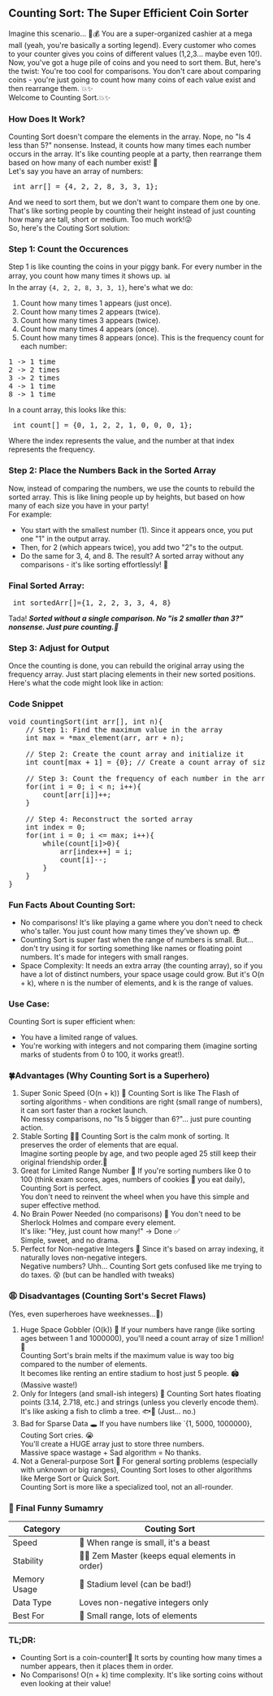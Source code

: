 ## Counting Sort: The Super Efficient Coin Sorter

Imagine this scenario... 🏦💰
You are a super-organized cashier at a mega mall (yeah, you're basically a sorting legend). Every customer who comes to your counter gives you coins of different values (1,2,3... maybe even 10!). Now, you've got a huge pile of coins and you need to sort them. But, here's the twist: You're too cool for comparisons. You don't care about comparing coins - you're just going to count how many coins of each value exist and then rearrange them. 💥✨<br>
Welcome to Counting Sort.💥✨

### How Does It Work?
Counting Sort doesn't compare the elements in the array. Nope, no "Is 4 less than 5?" nonsense. Instead, it counts how many times each number occurs in the array. It's like counting people at a party, then rearrange them based on how many of each number exist! 🎉<br>
Let's say you have an array of numbers:
<pre> int arr[] = {4, 2, 2, 8, 3, 3, 1}; </pre>
And we need to sort them, but we don't want to compare them one by one. That's like sorting people by counting their height instead of just counting how many are tall, short or medium. Too much work!😜<br>
So, here's the Couting Sort solution:

### Step 1: Count the Occurences
Step 1 is like counting the coins in your piggy bank. For every number in the array, you count how many times it shows up. 📊<br>
In the array `{4, 2, 2, 8, 3, 3, 1}`, here's what we do:
1. Count how many times 1 appears (just once).
2. Count how many times 2 appears (twice).
3. Count how many times 3 appears (twice).
4. Count how many times 4 appears (once).
5. Count how many times 8 appears (once).
This is the frequency count for each number:
<pre>
1 -> 1 time
2 -> 2 times
3 -> 2 times
4 -> 1 time
8 -> 1 time </pre>

In a count array, this looks like this:
<pre> int count[] = {0, 1, 2, 2, 1, 0, 0, 0, 1}; </pre>
Where the index represents the value, and the number at that index represents the frequency.

### Step 2: Place the Numbers Back in the Sorted Array
Now, instead of comparing the numbers, we use the counts to rebuild the sorted array. This is like lining people up by heights, but based on how many of each size you have in your party!<br>
For example:
- You start with the smallest number (1). Since it appears once, you put one "1" in the output array.
- Then, for 2 (which appears twice), you add two "2"s to the output.
- Do the same for 3, 4, and 8.
The result? A sorted array without any comparisons - it's like sorting effortlessly! 💪

### Final Sorted Array:
<pre> int sortedArr[]={1, 2, 2, 3, 3, 4, 8} </pre>

Tada! ***Sorted without a single comparison. No "is 2 smaller than 3?" nonsense. Just pure counting.🎉***

### Step 3: Adjust for Output
Once the counting is done, you can rebuild the original array using the frequency array. Just start placing elements in their new sorted positions.<br>
Here's what the code might look like in action:

### Code Snippet
<pre>
void countingSort(int arr[], int n){
    // Step 1: Find the maximum value in the array
    int max = *max_element(arr, arr + n);

    // Step 2: Create the count array and initialize it
    int count[max + 1] = {0}; // Create a count array of size (max + 1)

    // Step 3: Count the frequency of each number in the array
    for(int i = 0; i < n; i++){
        count[arr[i]]++;
    }

    // Step 4: Reconstruct the sorted array
    int index = 0;
    for(int i = 0; i <= max; i++){
        while(count[i]>0){
            arr[index++] = i;
            count[i]--;
        }
    }
} </pre>

### Fun Facts About Counting Sort:
- No comparisons! It's like playing a game where you don't need to check who's taller. You just count how many times they've shown up. 😎
- Counting Sort is super fast when the range of numbers is small. But... don't try using it for sorting something like names or floating point numbers. It's made for integers with small ranges.
- Space Complexity: It needs an extra array (the counting array), so if you have a lot of distinct numbers, your space usage could grow. But it's O(n + k), where n is the number of elements, and k is the range of values.

### Use Case:
Counting Sort is super efficient when:
- You have a limited range of values.
- You're working with integers and not comparing them (imagine sorting marks of students from 0 to 100, it works great!).

### 🍀Advantages (Why Counting Sort is a Superhero)
1. Super Sonic Speed (O(n + k)) 🚀
    Counting Sort is like The Flash of sorting algorithms - when conditions are right (small range of numbers), it can sort faster than a rocket launch.<br>
    No messy comparisons, no "Is 5 bigger than 6?"... just pure counting action.
2. Stable Sorting 🧘‍♂️ Counting Sort is the calm monk of sorting. It preserves the order of elements that are equal.<br>
Imagine sorting people by age, and two people aged 25 still keep their original friendship order.👫
3. Great for Limited Range Number 🎯 If you're sorting numbers like 0 to 100 (think exam scores, ages, numbers of cookies 🍪 you eat daily), Counting Sort is perfect.<br>
You don't need to reinvent the wheel when you have this simple and super effective method.
4. No Brain Power Needed (no comparisons) 🧠
You don't need to be Sherlock Holmes and compare every element.<br>
It's like: "Hey, just count how many!" -> Done ✅<br>
Simple, sweet, and no drama.
5. Perfect for Non-negative Integers 🧸
Since it's based on array indexing, it naturally loves non-negative integers.<br>
Negative numbers? Uhh... Counting Sort gets confused like me trying to do taxes. 😵 (but can be handled with tweaks)

### 😩 Disadvantages (Counting Sort's Secret Flaws)
(Yes, even superheroes have weeknesses...👀)
1. Huge Space Gobbler (O(k)) 🏰 If your numbers have range (like sorting ages between 1 and 1000000), you'll need a count array of size 1 million!🏰<br>
Counting Sort's brain melts if the maximum value is way too big compared to the number of elements.<br>
It becomes like renting an entire stadium to host just 5 people. 🏟️ (Massive waste!)
2. Only for Integers (and small-ish integers) 🔢
Counting Sort hates floating points (3.14, 2.718, etc.) and strings (unless you cleverly encode them).<br>
It's like asking a fish to climb a tree. 🐟🌳 (Just... no.)
3. Bad for Sparse Data 🕳️
If you have numbers like `{1, 5000, 1000000}, Couting Sort cries. 😭<br>
You'll create a HUGE array just to store three numbers.<br>
Massive space wastage + Sad algorithm = No thanks.
4. Not a General-purpose Sort 🔧
For general sorting problems (especially with unknown or big ranges), Counting Sort loses to other algorithms like Merge Sort or Quick Sort.<br>
Counting Sort is more like a specialized tool, not an all-rounder.

### 🧠 Final Funny Sumamry
| Category | Couting Sort |
| -------- | ------------ |
| Speed | 🚀 When range is small, it's a beast |
| Stability | 🧘‍♂️ Zem Master (keeps equal elements in order) |
| Memory Usage | 🏰 Stadium level (can be bad!) |
| Data Type | Loves non-negative integers only |
| Best For | 🎯 Small range, lots of elements |

### TL;DR:
- Counting Sort is a coin-counter!🧮 It sorts by counting how many times a number appears, then it places them in order.
- No Comparisons! O(n + k) time complexity. It's like sorting coins without even looking at their value!